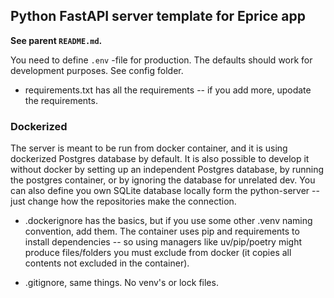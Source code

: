 
## Python FastAPI server template for Eprice app

**See parent `README.md`.**

You need to define `.env` -file for production. The defaults should work for development purposes. See config folder.

* requirements.txt has all the requirements -- if you add more, upodate the requirements.

### Dockerized

The server is meant to be run  from docker container, and it is using dockerized Postgres database by default. It is also possible to develop it without docker by setting up an independent Postgres database, by running the postgres container, or by ignoring the database for unrelated dev. You can also define you own SQLite database locally form the python-server -- just change how the repositories make the connection.

* .dockerignore has the basics, but if you use some other .venv naming convention, add them. The container uses pip and requirements to install dependencies -- so using managers like uv/pip/poetry might produce files/folders you must exclude from docker (it copies all contents not excluded in the container).

* .gitignore, same things. No venv's or lock files.

